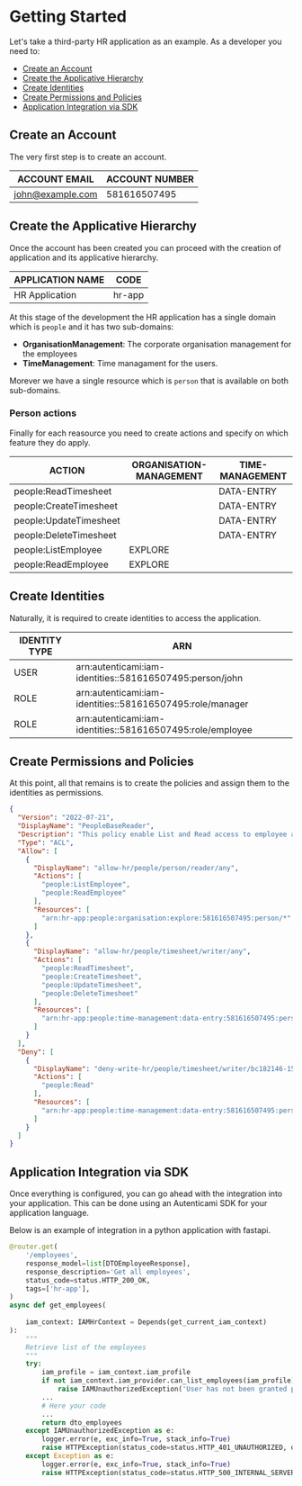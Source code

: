 # Getting Started

Let's take a third-party HR application as an example. As a developer you need to:

- [Create an Account](#create-an-account)
- [Create the Applicative Hierarchy](#create-the-applicative-hierarchy)
- [Create Identities](#create-identities)
- [Create Permissions and Policies](#create-permissions-and-policies)
- [Application Integration via SDK](#application-integration-via-sdk)

## Create an Account

The very first step is to create an account.

| ACCOUNT EMAIL    | ACCOUNT NUMBER |
|------------------|----------------|
| john@example.com | 581616507495   |

## Create the Applicative Hierarchy

Once the account has been created you can proceed with the creation of application and its applicative hierarchy.

| APPLICATION NAME | CODE   |
|------------------|--------|
| HR Application   | hr-app |

At this stage of the development the HR application has a single domain which is `people` and it has two sub-domains:

- **OrganisationManagement**: The corporate organisation management for the employees
- **TimeManagement**: Time managament for the users.

Morever we have a single resource which is `person` that is available on both sub-domains.

### Person actions

Finally for each reasource you need to create actions and specify on which feature they do apply.

| ACTION                 | ORGANISATION-MANAGEMENT | TIME-MANAGEMENT         |
|------------------------|-------------------------|-------------------------|
| people:ReadTimesheet   |                         | DATA-ENTRY              |
| people:CreateTimesheet |                         | DATA-ENTRY              |
| people:UpdateTimesheet |                         | DATA-ENTRY              |
| people:DeleteTimesheet |                         | DATA-ENTRY              |
| people:ListEmployee    | EXPLORE                 |                         |
| people:ReadEmployee    | EXPLORE                 |                         |

## Create Identities

Naturally, it is required to create identities to access the application.

| IDENTITY TYPE | ARN                                        |
|---------------|--------------------------------------------|
| USER          | arn:autenticami:iam-identities::581616507495:person/john     |
| ROLE          | arn:autenticami:iam-identities::581616507495:role/manager  |
| ROLE          | arn:autenticami:iam-identities::581616507495:role/employee |

## Create Permissions and Policies

At this point, all that remains is to create the policies and assign them to the identities as permissions.

```json linenums="1"
{
  "Version": "2022-07-21",
  "DisplayName": "PeopleBaseReader",
  "Description": "This policy enable List and Read access to employee and timesheet of the domain people.",
  "Type": "ACL",
  "Allow": [
    {
      "DisplayName": "allow-hr/people/person/reader/any",
      "Actions": [
        "people:ListEmployee",
        "people:ReadEmployee"
      ],
      "Resources": [
        "arn:hr-app:people:organisation:explore:581616507495:person/*"
      ]
    },
    {
      "DisplayName": "allow-hr/people/timesheet/writer/any",
      "Actions": [
        "people:ReadTimesheet",
        "people:CreateTimesheet",
        "people:UpdateTimesheet",
        "people:DeleteTimesheet"
      ],
      "Resources": [
        "arn:hr-app:people:time-management:data-entry:581616507495:person/*"
      ]
    }
  ],
  "Deny": [
    {
      "DisplayName": "deny-write-hr/people/timesheet/writer/bc182146-1598-4fde-99aa-b2d4d08bc1e2",
      "Actions": [
        "people:Read"
      ],
      "Resources": [
        "arn:hr-app:people:time-management:data-entry:581616507495:person/bc182146-1598-4fde-99aa-b2d4d08bc1e2"
      ]
    }
  ]
}
```

## Application Integration via SDK

Once everything is configured, you can go ahead with the integration into your application.
This can be done using an Autenticami SDK for your application language.

Below is an example of integration in a python application with fastapi.

``` py linenums="1" hl_lines="17 18"
@router.get(
    '/employees',
    response_model=list[DTOEmployeeResponse],
    response_description='Get all employees',
    status_code=status.HTTP_200_OK,
    tags=['hr-app'],
)
async def get_employees(
   
    iam_context: IAMHrContext = Depends(get_current_iam_context)
):
    """
    Retrieve list of the employees
    """
    try:
        iam_profile = iam_context.iam_profile
        if not iam_context.iam_provider.can_list_employees(iam_profile):
            raise IAMUnauthorizedException('User has not been granted permissions to list employees')
        ...
        # Here your code
        ...
        return dto_employees
    except IAMUnauthorizedException as e:
        logger.error(e, exc_info=True, stack_info=True)
        raise HTTPException(status_code=status.HTTP_401_UNAUTHORIZED, detail=e.args[0])
    except Exception as e:
        logger.error(e, exc_info=True, stack_info=True)
        raise HTTPException(status_code=status.HTTP_500_INTERNAL_SERVER_ERROR, detail='Internal Server Error')
```
